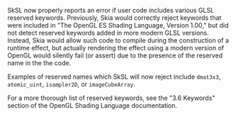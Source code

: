 SkSL now properly reports an error if user code includes various GLSL reserved keywords.
Previously, Skia would correctly reject keywords that were included in "The OpenGL ES
Shading Language, Version 1.00," but did not detect reserved keywords added in more modern
GLSL versions. Instead, Skia would allow such code to compile during the construction of a
runtime effect, but actually rendering the effect using a modern version of OpenGL would
silently fail (or assert) due to the presence of the reserved name in the the code.

Examples of reserved names which SkSL will now reject include `dmat3x3`, `atomic_uint`,
`isampler2D`, or `imageCubeArray`.

For a more thorough list of reserved keywords, see the "3.6 Keywords" section of the
OpenGL Shading Language documentation.
